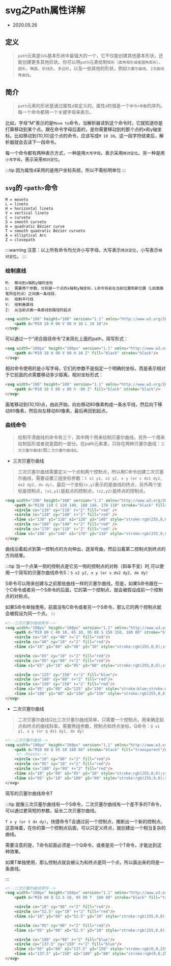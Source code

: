 # svg之Path属性详解

- 2020.05.26

## 定义

> `path`元素是`SVG`基本形状中最强大的一个，它不仅能创建其他基本形状，还能创建更多其他形状。你可以用`path`元素绘制`矩形（直角矩形或者圆角矩形）`、`圆形`、`椭圆`、`折线形`、`多边形`，以及一些其他的形状，例如`贝塞尔曲线`、`2次曲线等曲线`。


## 简介

> `path`元素的形状是通过属性`d`来定义的，属性`d`的值是一个`命令+参数`的序列。每一个命令都用一个关键字母来表示。

比如，字母“M”表示的是`Move to`命令，当解析器读到这个命令时，它就知道你是打算移动到某个点。跟在命令字母后面的，是你需要移动到的那个点的x和y轴坐标。比如移动到(10,10)这个点的命令，应该写成`M 10 10`。这一段字符结束后，解析器就会去读下一段命令。

每一个命令都有两种表示方式，一种是用`大写字母`，表示采用`绝对定位`。另一种是用`小写字母`，表示采用`相对定位`。

:::tip
因为属性d采用的是用户坐标系统，所以不需标明单位
:::


## `svg`的 `<path>`命令

```
M = moveto
L = lineto
H = horizontal lineto
V = vertical lineto
C = curveto
S = smooth curveto
Q = quadratic Bézier curve
T = smooth quadratic Bézier curveto
A = elliptical Arc
Z = closepath
```

:::warning
注意：以上所有命令均允许小写字母。大写表示`绝对定位`，小写表示`相对定位`。
:::

### 绘制直线

```
M:  移动到x轴和y轴的坐标
L:  需要两个参数，分别是一个点的x轴和y轴坐标，L命令将会在当前位置和新位置（L前面画笔所在的点）之间画一条线段.
H:  绘制平行线
V:  绘制垂直线
Z:  从当前点画一条直线到路径的起点
```

<svg-line1/>

```html
<svg width="100" height="100" version="1.1" xmlns="http://www.w3.org/2000/svg">
    <path d="M10 10 H 90 V 90 H 10 L 10 10"/> 
</svg>
```

可以通过一个“闭合路径命令”Z来简化上面的path，简写形式：

```html
<svg width="100px" height="100px" version="1.1" xmlns="http://www.w3.org/2000/svg">
    <path d="M10 10 H 90 V 90 H 10 Z" fill="black" stroke="black"/>
</svg>
```

相对命令使用的是小写字母，它们的参数不是指定一个明确的坐标，而是表示相对于它前面的点需要移动多少距离。相对坐标形式：

```html
<svg width="100" height="100" version="1.1" xmlns="http://www.w3.org/2000/svg">
    <path d="M10 10 h 80 v 80 h -80 Z" fill="black" stroke="black"/>
</svg>
```

画笔移动到(10,10)点，由此开始，向右移动80像素构成一条水平线，然后向下移动80像素，然后向左移动80像素，最后再回到起点。

### 曲线命令

> 绘制平滑曲线的命令有三个，其中两个用来绘制贝塞尔曲线，另外一个用来绘制弧形或者说是圆的一部分。在path元素里，只存在两种贝塞尔曲线：`三次贝塞尔曲线C`和`二次贝塞尔曲线Q`。


- 三次贝塞尔曲线

> 三次贝塞尔曲线需要定义一个点和两个控制点，所以用C命令创建三次贝塞尔曲线，需要设置三组坐标参数：`C x1 y1, x2 y2, x y (or c dx1 dy1, dx2 dy2, dx dy)`，最后一个坐标`(x,y)`表示的是曲线的终点，另外两个坐标是控制点，`(x1,y1)`是起点的控制点，`(x2,y2)`是终点的控制点。


<svg-bse1 />

```html
<svg width="190" height="160" version="1.1" xmlns="http://www.w3.org/2000/svg">
    <path d="M130 110 C 120 140, 180 140, 170 110" stroke="black" fill="transparent" />
    <circle cx="130" cy="110" r="2" fill="red" />
    <circle cx="120" cy="140" r="2" fill="red" />
    <line x1="130" y1="110" x2="120" y2="140" style="stroke:rgb(255,0,0);stroke-width:2" />
    <circle cx="180" cy="140" r="2" fill="red" />
    <circle cx="170" cy="110" r="2" fill="red" />
    <line x1="180" y1="140" x2="170" y2="110" style="stroke:rgb(255,0,0);stroke-width:2" />
</svg>
```

曲线沿着起点到第一控制点的方向伸出，逐渐弯曲，然后沿着第二控制点到终点的方向结束。

:::tip
当一个点某一侧的控制点是它另一侧的控制点的对称（斜率不变）时,可以使用一个简写的贝塞尔曲线命令S：`S x2 y2, x y (or s dx2 dy2, dx dy)`

S命令可以用来创建与之前那些曲线一样的贝塞尔曲线，但是，如果S命令跟在一个C命令或者另一个S命令的后面，它的第一个控制点，就会被假设成前一个控制点的对称点。

如果S命令单独使用，前面没有C命令或者另一个S命令，那么它的两个控制点就会被假设为同一个点。
:::

<svg-bse2 />

```html
<!--三次贝塞尔曲线简写-->
<svg width="190px" height="160px" version="1.1" xmlns="http://www.w3.org/2000/svg">
    <path d="M10 80 C 40 10, 65 10, 95 80 S 150 150, 180 80" stroke="black" fill="transparent"/>
    <circle cx="10" cy="80" r="2" fill="red"/>
    <circle cx="40" cy="10" r="2" fill="red"/>
    <line x1="10" y1="80" x2="40" y2="10" style="stroke:rgb(255,0,0);stroke-width:1"/>

    <circle cx="65" cy="10" r="2" fill="red"/>
    <circle cx="95" cy="80" r="2" fill="red"/>
    <line x1="65" y1="10" x2="95" y2="80" style="stroke:rgb(255,0,0);stroke-width:1"/>

    <circle cx="125" cy="150" r="2" fill="blue"/>
    <circle cx="180" cy="80" r="2" fill="red"/>
    <circle cx="150" cy="150" r="2" fill="red"/>
    <line x1="95" y1="80" x2="125" y2="150" style="stroke:blue;stroke-width:1"/>
    <line x1="180" y1="80" x2="150" y2="150" style="stroke:rgb(255,0,0);stroke-width:1"/>
</svg>
```

- 二次贝塞尔曲线

> 二次贝塞尔曲线Q比三次贝塞尔曲线简单，只需要一个控制点，用来确定起点和终点的曲线斜率。需要两组参数，控制点和终点坐标。Q命令：`Q x1 y1, x y (or q dx1 dy1, dx dy)`

<svg-bse3 />

```html
<!--二次贝塞尔曲线-->
<svg width="190px" height="160px" version="1.1" xmlns="http://www.w3.org/2000/svg">
    <path d="M10 80 Q 95 10 180 80" stroke="black" fill="transparent"/>
     <!--Points-->
    <circle cx="10" cy="80" r="2" fill="red"/>
    <circle cx="95" cy="10" r="2" fill="red"/>
    <circle cx="180" cy="80" r="2" fill="red"/>
    <line x1="10" y1="80" x2="95" y2="10" style="stroke:rgb(255,0,0);stroke-width:1"/>
    <line x1="95" y1="10" x2="180" y2="80" style="stroke:rgb(255,0,0);stroke-width:1"/>
</svg>  
```

简写的贝塞尔曲线命令T

:::tip
就像三次贝塞尔曲线有一个S命令，二次贝塞尔曲线有一个差不多的T命令，可以通过更简短的参数，延长二次贝塞尔曲线。

`T x y (or t dx dy)`，快捷命令T会通过前一个控制点，推断出一个新的控制点。这意味着，在你的第一个控制点后面，可以只定义终点，就创建出一个相当复杂的曲线。

需要注意的是，T命令前面必须是一个Q命令，或者是另一个T命令，才能达到这种效果。

如果T单独使用，那么控制点就会被认为和终点是同一个点，所以画出来的将是一条直线。

:::

<svg-bse4 />

```html
<!--二次贝塞尔曲线简写-->
<svg width="190px" height="160px" version="1.1" xmlns="http://www.w3.org/2000/svg">
    <path d="M10 80 Q 52.5 10, 95 80 T  180 80" stroke="black" fill="transparent"/>

    <circle cx="10" cy="80" r="2" fill="red"/>
    <circle cx="52.5" cy="10" r="2" fill="red"/>
    <line x1="10" y1="80" x2="52.5" y2="10" style="stroke:rgb(255,0,0);stroke-width:1"/>

    <circle cx="95" cy="80" r="2" fill="red"/>
    <line x1="95" y1="80" x2="52.5" y2="10" style="stroke:rgb(255,0,0);stroke-width:1"/>

    <circle cx="180" cy="80" r="2" fill="blue"/>
    <circle cx="137.5" cy="150" r="2" fill="blue"/>
    <line x1="95" y1="80" x2="137.5" y2="150" style="stroke:rgb(0,0,255);stroke-width:1"/>
    <line x1="137.5" y1="150" x2="180" y2="80" style="stroke:rgb(0,0,255);stroke-width:1"/>
</svg>
```